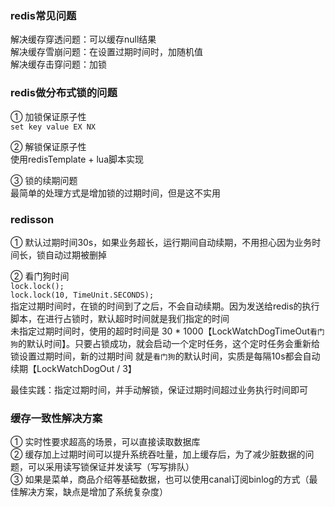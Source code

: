 ### redis常见问题
解决缓存穿透问题：可以缓存null结果  
解决缓存雪崩问题：在设置过期时间时，加随机值  
解决缓存击穿问题：加锁

### redis做分布式锁的问题
① 加锁保证原子性  
```set key value EX NX```  

② 解锁保证原子性  
使用redisTemplate + lua脚本实现  

③ 锁的续期问题  
最简单的处理方式是增加锁的过期时间，但是这不实用  

### redisson
① 默认过期时间30s，如果业务超长，运行期间自动续期，不用担心因为业务时间长，锁自动过期被删掉  

② 看门狗时间  
```lock.lock();```  
```lock.lock(10, TimeUnit.SECONDS);```  
指定过期时间时，在锁的时间到了之后，不会自动续期。因为发送给redis的执行脚本，在进行占锁时，默认超时时间就是我们指定的时间  
未指定过期时间时，使用的超时时间是 30 * 1000【LockWatchDogTimeOut```看门狗```的默认时间】。只要占锁成功，就会启动一个定时任务，这个定时任务会重新给锁设置过期时间，新的过期时间
就是```看门狗```的默认时间，实质是每隔10s都会自动续期【LockWatchDogOut / 3】  

最佳实践：指定过期时间，并手动解锁，保证过期时间超过业务执行时间即可  

### 缓存一致性解决方案
① 实时性要求超高的场景，可以直接读取数据库  
② 缓存加上过期时间可以提升系统吞吐量，加上缓存后，为了减少脏数据的问题，可以采用读写锁保证并发读写（写写排队）  
③ 如果是菜单，商品介绍等基础数据，也可以使用canal订阅binlog的方式（最佳解决方案，缺点是增加了系统复杂度）













